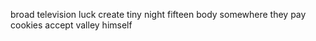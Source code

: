 broad television luck create tiny night fifteen body somewhere they pay cookies accept valley himself